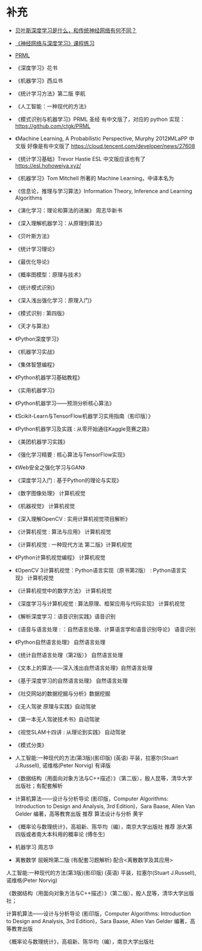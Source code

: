 # 补充


- [贝叶斯深度学习是什么，和传统神经网络有何不同？
](https://www.zhihu.com/question/352295592/answer/921925113)


- [《神经网络与深度学习》课程练习](https://github.com/nndl/exercise)
- [PRML](https://github.com/ctgk/PRML)

- 《深度学习》花书
- 《机器学习》西瓜书
- 《统计学习方法》第二版 李航
- 《人工智能：一种现代的方法》
- 《模式识别与机器学习》PRML  圣经 有中文版了，对应的 python 实现：https://github.com/ctgk/PRML
- 《Machine Learning, A Probabilistic Perspective, Murphy 2012》MLaPP 中文版 好像是有中文版了 https://cloud.tencent.com/developer/news/27608
- 《统计学习基础》Trevor Hastie ESL 中文版应该也有了 https://esl.hohoweiya.xyz/
- 《机器学习》Tom Mitchell 所著的 Machine Learning，中译本名为
- 《信息论，推理与学习算法》Information Theory, Inference and Learning Algorithms
- 《演化学习：理论和算法的进展》 周志华新书
- 《深入理解机器学习：从原理到算法》
- 《贝叶斯方法》
- 《统计学习理论》
- 《最优化导论》
- 《概率图模型：原理与技术》
- 《统计模式识别》
- 《深入浅出强化学习：原理入门》
- 《模式识别 : 第四版》


- 《天才与算法》


- 《Python深度学习》
- 《机器学习实战》
- 《集体智慧编程》
- 《Python机器学习基础教程》
- 《实用机器学习》
- 《Python机器学习——预测分析核心算法》
- 《Scikit-Learn与TensorFlow机器学习实用指南（影印版）》
- 《Python机器学习及实践 : 从零开始通往Kaggle竞赛之路》
- 《美团机器学习实践》
- 《强化学习精要 : 核心算法与TensorFlow实现》
- 《Web安全之强化学习与GAN》
- 《深度学习入门 : 基于Python的理论与实现》
- 《数字图像处理》 计算机视觉
- 《机器视觉》 计算机视觉
- 《深入理解OpenCV : 实用计算机视觉项目解析》
- 《计算机视觉 : 算法与应用》 计算机视觉
- 《计算机视觉 : 一种现代方法 第二版》计算机视觉
- 《Python计算机视觉编程》 计算机视觉
- 《OpenCV 3计算机视觉：Python语言实现（原书第2版） : Python语言实现》 计算机视觉
- 《计算机视觉中的数学方法》 计算机视觉
- 《深度学习与计算机视觉 : 算法原理、框架应用与代码实现》 计算机视觉
- 《解析深度学习：语音识别实践》语音识别
- 《语音与语言处理 : ：自然语言处理、计算语言学和语音识别导论》 语音识别
- 《Python自然语言处理》 自然语言处理
- 《统计自然语言处理（第2版）》 自然语言处理
- 《文本上的算法——深入浅出自然语言处理》自然语言处理
- 《基于深度学习的自然语言处理》 自然语言处理
- 《社交网站的数据挖掘与分析》数据挖掘
- 《无人驾驶 原理与实践》自动驾驶
- 《第一本无人驾驶技术书》自动驾驶
- 《视觉SLAM十四讲 : 从理论到实践》 自动驾驶




- 《模式分类》

- 人工智能:一种现代的方法(第3版)(影印版) (英语) 平装，拉塞尔(Stuart J.Russell), 诺维格(Peter Norvig) 有译版
- 《数据结构（用面向对象方法与C++描述）》（第二版），殷人昆等，清华大学出版社；有配套解析
- 计算机算法——设计与分析导论 (影印版，Computer Algorithms: Introduction to Design and Analysis, 3rd Edition)，Sara Baase, Allen Van Gelder 编著，高等教育出版 推荐 算法设计与分析 黄宇
- 《概率论与数理统计》，高祖新、陈华均（编），南京大学出版社 推荐 浙大第四版或者南大本科用的概率论 (傅冬生)

- 机器学习 周志华
- 离散数学 屈婉玲第二版 (有配套习题解析) 配合<离散数学及其应用>



人工智能:一种现代的方法(第3版)(影印版) (英语) 平装，拉塞尔(Stuart J.Russell), 诺维格(Peter Norvig)

《数据结构（用面向对象方法与C++描述）》（第二版），殷人昆等，清华大学出版社；

计算机算法——设计与分析导论 (影印版，Computer Algorithms: Introduction to Design and Analysis, 3rd Edition)，Sara Baase, Allen Van Gelder 编著，高等教育出版

《概率论与数理统计》，高祖新、陈华均（编），南京大学出版社